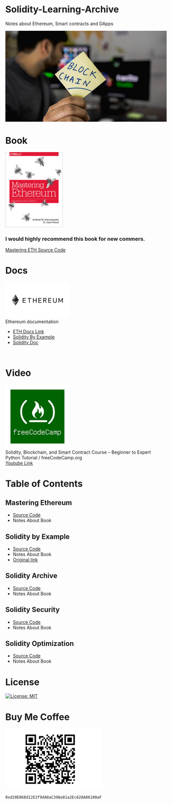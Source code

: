 # Solidity-Learning-Archive
Notes about Ethereum, Smart contracts and DApps

<img src="img/chain.jpeg">

# Book
<div>
<img src="img/msEth.jpg" width="179">
</div>

###  I would highly recommend this book for new commers.
[Mastering ETH Source Code](./Books/MasETH/README.md)

# Docs
<img src="img/eth.png" width="200"><br>
Ethereum documentation<br>
* [ETH Docs Link](https://ethereum.org/en/developers/docs/)
* [Solidity By Example](https://solidity-by-example.org/)
* [Solidity Doc](https://docs.soliditylang.org/en/v0.8.11/)
<br>


# Video
<img src="img/free.png" width="200"><br>
Solidity, Blockchain, and Smart Contract Course – Beginner to Expert Python Tutorial / freeCodeCamp.org<br>
[Youtube Link](https://www.youtube.com/watch?v=M576WGiDBdQ&ab_channel=freeCodeCamp.org)


# Table of Contents

## Mastering Ethereum
* [Source Code](./Books/MasETH/README.md)
* Notes About Book
  
## Solidity by Example
* [Source Code](./BooksAndCodes/SolidityExample)
* Notes About Book
* [Original link](https://solidity-by-example.org/)

## Solidity Archive
* [Source Code](https://github.com/ErdemOzgen/)
* Notes About Book

## Solidity Security
* [Source Code](https://github.com/ErdemOzgen/)
* Notes About Book

## Solidity Optimization
* [Source Code](https://github.com/ErdemOzgen/)
* Notes About Book

# License

[![License: MIT](https://img.shields.io/badge/License-MIT-yellow.svg)](https://opensource.org/licenses/MIT)

# Buy Me Coffee

<img src="img/wallet.png" width="300">

``` 0xd20E868d12E3f9dA8aC396e81a2Ec628A86100aF ```
